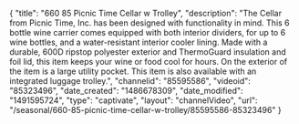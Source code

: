 {
    "title": "660 85 Picnic Time Cellar w  Trolley",
    "description": "The Cellar from Picnic Time, Inc. has been designed with functionality in mind. This 6 bottle wine carrier comes equipped with both interior dividers, for up to 6 wine bottles, and a water-resistant interior cooler lining. Made with a durable, 600D ripstop polyester exterior and ThermoGuard insulation and foil lid, this item keeps your wine or food cool for hours. On the exterior of the item is a large utility pocket. This item is also available with an integrated luggage trolley.",
    "channelid": "85595586",
    "videoid": "85323496",
    "date_created": "1486678309",
    "date_modified": "1491595724",
    "type": "captivate",
    "layout": "channelVideo",
    "url": "\/seasonal\/660-85-picnic-time-cellar-w-trolley\/85595586-85323496"
}